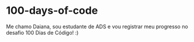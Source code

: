 # 100-days-of-code
Me chamo Daiana, sou estudante de ADS e vou registrar meu progresso no desafio 100 Dias de Código! :)
